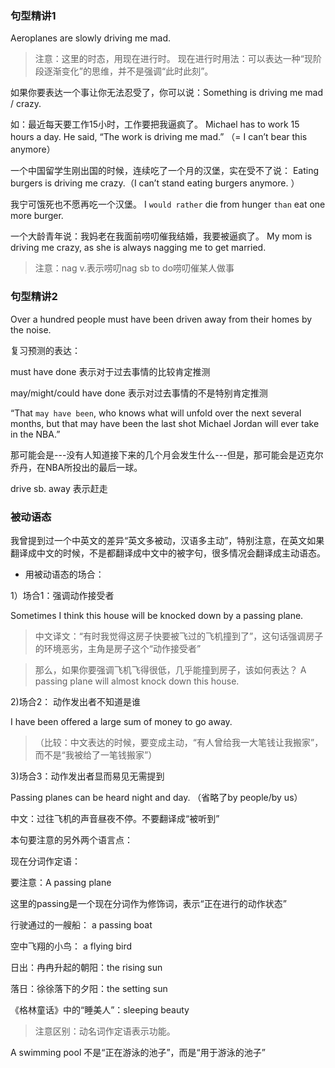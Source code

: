 ### 句型精讲1

Aeroplanes are slowly driving me mad.

>注意：这里的时态，用现在进行时。
现在进行时用法：可以表达一种“现阶段逐渐变化”的思维，并不是强调“此时此刻”。

如果你要表达一个事让你无法忍受了，你可以说：Something is driving me mad / crazy.

如：最近每天要工作15小时，工作要把我逼疯了。
Michael has to work 15 hours a day.
He said, “The work is driving me mad.” （= I can’t bear this anymore）

一个中国留学生刚出国的时候，连续吃了一个月的汉堡，实在受不了说：
Eating burgers is driving me crazy.（I can’t stand eating burgers anymore. ）

我宁可饿死也不愿再吃一个汉堡。
I `would rather` die from hunger `than` eat one more burger.   

一个大龄青年说：我妈老在我面前唠叨催我结婚，我要被逼疯了。
My mom is driving me crazy, as she is always nagging me to get married.  
> 注意：nag v.表示唠叨nag sb to do唠叨催某人做事

### 句型精讲2

Over a hundred people must have been driven away from their homes by the noise.

复习预测的表达： 

must have done 表示对于过去事情的比较肯定推测

may/might/could have done 表示对过去事情的不是特别肯定推测

“That `may have been`, who knows what will unfold over the next several months, but that may have been the last shot Michael Jordan will ever take in the NBA.”       

那可能会是---没有人知道接下来的几个月会发生什么---但是，那可能会是迈克尔乔丹，在NBA所投出的最后一球。

drive sb. away 表示赶走  

### 被动语态

我曾提到过一个中英文的差异“英文多被动，汉语多主动”，特别注意，在英文如果翻译成中文的时候，不是都翻译成中文中的被字句，很多情况会翻译成主动语态。

- 用被动语态的场合：

1）场合1：强调动作接受者

Sometimes I think this house will be knocked down by a passing plane.
>中文译文：“有时我觉得这房子快要被飞过的飞机撞到了”，这句话强调房子的环境恶劣，主角是房子这个“动作接受者”

> 那么，如果你要强调飞机飞得很低，几乎能撞到房子，该如何表达？
A passing plane will almost knock down this house.  

2)场合2： 动作发出者不知道是谁

I have been offered a large sum of money to go away.  
> （比较：中文表达的时候，要变成主动，“有人曾给我一大笔钱让我搬家”，而不是“我被给了一笔钱搬家”）

3)场合3：动作发出者显而易见无需提到

Passing planes can be heard night and day.  （省略了by people/by us）

中文：过往飞机的声音昼夜不停。不要翻译成“被听到”

本句要注意的另外两个语言点：

现在分词作定语：

要注意：A passing plane  

这里的passing是一个现在分词作为修饰词，表示“正在进行的动作状态”

行驶通过的一艘船： a passing boat

空中飞翔的小鸟： a flying bird

日出：冉冉升起的朝阳：the rising sun

落日：徐徐落下的夕阳：the setting sun

《格林童话》中的“睡美人”：sleeping beauty

> 注意区别：动名词作定语表示功能。

A swimming pool 不是“正在游泳的池子”，而是“用于游泳的池子”








